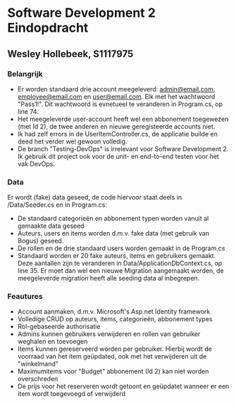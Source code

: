 # Software Development 2 Eindopdracht
## Wesley Hollebeek, S1117975

### Belangrijk
- Er worden standaard drie account meegeleverd: admin@email.com, employee@email.com en user@email.com. Elk met het wachtwoord "Pass1!". Dit wachtwoord is evnetueel te veranderen in Program.cs, op line 74.
- Het meegeleverde user-account heeft wel een abbonement toegewezen (met Id 2), de twee anderen en nieuwe geregisteerde accounts niet.
- Ik had zelf errors in de UserItemController.cs, de applicatie builde en deed het verder wel gewoon volledig.
- De branch "Testing-DevOps" is irrelevant voor Software Development 2. Ik gebruik dit project ook voor de unit- en end-to-end testen voor het vak DevOps.

### Data
Er wordt (fake) data geseed, de code hiervoor staat deels in /Data/Seeder.cs en in Program.cs:
- De standaard categorieën en abbonement typen worden vanuit al gemaakte data geseed
- Auteurs, users en items worden d.m.v. fake data (met gebruik van Bogus) geseed.
- De rollen en de drie standaard users worden gemaakt in de Program.cs
- Standaard worden er 20 fake auteurs, items en gebruikers gemaakt. Deze aantallen zijn te veranderen in Data/ApplicationDbContext.cs, op line 35. Er moet dan wel een nieuwe Migration aangemaakt worden, de meegeleverde migration heeft alle seeding data al inbegrepen.

### Feautures
- Account aanmaken, d.m.v. Microsoft's Asp.net Identity framework
- Volledige CRUD op auteurs, items, categorieën, abbonement types
- Rol-gebaseerde authorisatie
- Admins kunnen gebruikers verwijderen en rollen van gebruiker weghalen en toevoegen
- Items kunnen gereserveerd worden per gebruiker. Hierbij wordt de voorraad van het item geüpdated, ook met het verwijderen uit de "winkelmand"
- Maximumitems voor "Budget" abbonement (Id 2) kan niet worden overschreden
- De prijs voor het reserveren wordt getoont en geüpdatet wanneer er een item wordt toegevoegd of verwijderd
